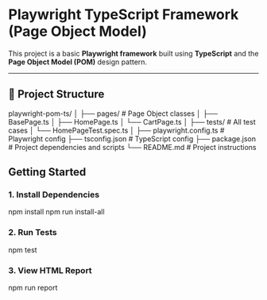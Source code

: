 # Playwright TypeScript Framework (Page Object Model)

This project is a basic **Playwright framework** built using **TypeScript** and the **Page Object Model (POM)** design pattern. 

---

## 📁 Project Structure
playwright-pom-ts/
│
├── pages/ # Page Object classes
│ ├── BasePage.ts
│ ├── HomePage.ts
│ └── CartPage.ts
│
├── tests/ # All test cases
│ └── HomePageTest.spec.ts
│
├── playwright.config.ts # Playwright config
├── tsconfig.json # TypeScript config
├── package.json # Project dependencies and scripts
└── README.md # Project instructions


## Getting Started

### 1. Install Dependencies

npm install
npm run install-all

### 2. Run Tests

npm test

### 3. View HTML Report

npm run report
